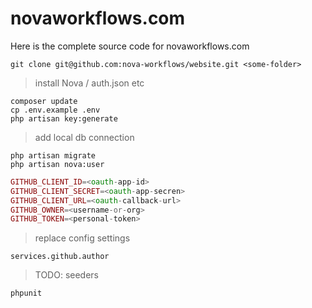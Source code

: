 # novaworkflows.com

Here is the complete source code for novaworkflows.com

```
git clone git@github.com:nova-workflows/website.git <some-folder>
```

> install Nova / auth.json etc

```
composer update
cp .env.example .env
php artisan key:generate
```
> add local db connection
```
php artisan migrate
php artisan nova:user
```

```php
GITHUB_CLIENT_ID=<oauth-app-id>
GITHUB_CLIENT_SECRET=<oauth-app-secren>
GITHUB_CLIENT_URL=<oauth-callback-url>
GITHUB_OWNER=<username-or-org>
GITHUB_TOKEN=<personal-token>
```

> replace config settings

```
services.github.author
```

> TODO: seeders

```
phpunit
```
